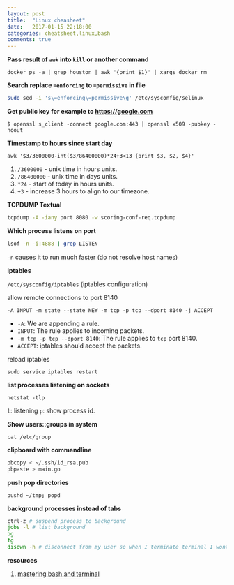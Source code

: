 ```yaml
---
layout: post
title:  "Linux cheasheet"
date:   2017-01-15 22:18:00
categories: cheatsheet,linux,bash
comments: true
---
```

**Pass result of `awk` into `kill` or another command**

`docker ps -a | grep houston | awk '{print $1}' | xargs docker rm`

**Search replace `=enforcing` to `=permissive` in file**
```bash
sudo sed -i 's\=enforcing\=permissive\g' /etc/sysconfig/selinux
```

**Get public key for example to https://google.com**

`$ openssl s_client -connect google.com:443 | openssl x509 -pubkey -noout`

**Timestamp to hours since start day**

`awk '$3/3600000-int($3/86400000)*24+3<13 {print $3, $2, $4}'`

1. `/3600000` - unix time in hours units.
2. `/86400000` - unix time in days units.
3. `*24` - start of today in hours units.
4. `+3` - increase 3 hours to align to our timezone.

**TCPDUMP Textual**

```bash
tcpdump -A -iany port 8080 -w scoring-conf-req.tcpdump
```

**Which process listens on port**

```bash
lsof -n -i:4888 | grep LISTEN
```

`-n` causes it to run much faster (do not resolve host names)

**iptables**

`/etc/sysconfig/iptables` (iptables configuration)

allow remote connections to port 8140

`-A INPUT -m state --state NEW -m tcp -p tcp --dport 8140 -j ACCEPT`

* `-A`: We are appending a rule.
* `INPUT`: The rule applies to incoming packets.
* `-m tcp -p tcp --dport 8140`: The rule applies to `tcp` port 8140.
* `ACCEPT`: iptables should accept the packets.

reload iptables

`sudo service iptables restart `

**list processes listening on sockets**

`netstat -tlp`

`l`: listening
`p`: show process id.

**Show users::groups in system**

`cat /etc/group`

**clipboard with commandline**

```bash
pbcopy < ~/.ssh/id_rsa.pub
pbpaste > main.go
```

**push pop directories**

`pushd ~/tmp; popd`

**background processes instead of tabs**

```bash
ctrl-z # suspend process to background
jobs -l # list background
bg
fg
disown -h # disconnect from my user so when I terminate terminal I wont have it.
```

**resources**

1. [mastering bash and terminal](http://www.blockloop.io/mastering-bash-and-terminal)